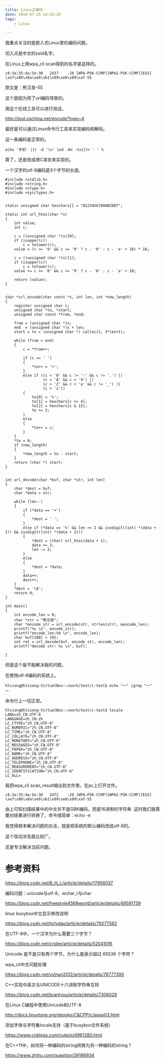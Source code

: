 ```yaml
---
title: Linux之编码
date: 2018-07-25 14:10:28
tags:
	- Linux

---
```




我重点关注的是嵌入式Linux里的编码问题。



切入点是中文的ssid名字。

在Linux上用wpa_cli scan得到的名字是这样的。

```
c8:3a:35:4a:5e:30	2437	-28	[WPA-PSK-CCMP][WPA2-PSK-CCMP][ESS]	\xe7\x86\x8a\xe6\xb1\x89\xe8\x89\xaf-55
```

原文是：熊汉良-55 

这个是因为用了url编码导致的。

用这个在线工具可以进行测试。

http://tool.oschina.net/encode?type=4



最好是可以通过Linux命令行工具来实现编码和解码。



这一条编码是正常的。

```
echo '手机' |tr -d '\n' |od -An -tx1|tr ' ' %
```



算了，还是改成用C语言来实现的。

一个汉字的utf-8编码是3个字节的长度。



```
#include <stdlib.h>  
#include <string.h>  
#include <ctype.h>  
#include <sys/types.h>  
  

static unsigned char hexchars[] = "0123456789ABCDEF";  
  
static int url_htoi(char *s)  
{  
    int value;  
    int c;  
  
    c = ((unsigned char *)s)[0];  
    if (isupper(c))  
        c = tolower(c);  
    value = (c >= '0' && c <= '9' ? c - '0' : c - 'a' + 10) * 16;  
  
    c = ((unsigned char *)s)[1];  
    if (isupper(c))  
        c = tolower(c);  
    value += c >= '0' && c <= '9' ? c - '0' : c - 'a' + 10;  
  
    return (value);  
}  
  
  
char *url_encode(char const *s, int len, int *new_length)  
{  
    register unsigned char c;  
    unsigned char *to, *start;  
    unsigned char const *from, *end;  
      
    from = (unsigned char *)s;  
    end  = (unsigned char *)s + len;  
    start = to = (unsigned char *) calloc(1, 3*len+1);  
  
    while (from < end)   
    {  
        c = *from++;  
  
        if (c == ' ')   
        {  
            *to++ = '+';  
        }   
        else if ((c < '0' && c != '-' && c != '.') ||  
                 (c < 'A' && c > '9') ||  
                 (c > 'Z' && c < 'a' && c != '_') ||  
                 (c > 'z'))   
        {  
            to[0] = '%';  
            to[1] = hexchars[c >> 4];  
            to[2] = hexchars[c & 15];  
            to += 3;  
        }  
        else   
        {  
            *to++ = c;  
        }  
    }  
    *to = 0;  
    if (new_length)   
    {  
        *new_length = to - start;  
    }  
    return (char *) start;  
}  
  
  
int url_decode(char *buf, char *str, int len)  
{  
    char *dest = buf;  
    char *data = str;  
  
    while (len--)   
    {  
        if (*data == '+')   
        {  
            *dest = ' ';  
        }  
        else if (*data == '%' && len >= 2 && isxdigit((int) *(data + 1)) && isxdigit((int) *(data + 2)))   
        {  
            *dest = (char) url_htoi(data + 1);  
            data += 2;  
            len -= 2;  
        }   
        else   
        {  
            *dest = *data;  
        }  
        data++;  
        dest++;  
    }  
    *dest = '\0';  
    return 0;  
}  

int main()
{
	int encode_len = 0;
	char *str = "熊汉良";
	char *encode_str = url_encode(str, strlen(str), &encode_len);
	printf("%s \n", encode_str);
	printf("encode_len:%d \n", encode_len);
	char buf[100] = {0};
	int ret = url_decode(buf, encode_str, encode_len);
	printf("decode str: %s \n", buf);

}
```



但是这个是不能解决我的问题。



在使用utf-8编码的系统上。

```
hlxiong@hlxiong-VirtualBox:~/work/test/c-test$ echo "一" |grep "一"
一
```

命令行上一切正常。

```
hlxiong@hlxiong-VirtualBox:~/work/test/c-test$ locale
LANG=zh_CN.UTF-8
LANGUAGE=zh_CN:zh
LC_CTYPE="zh_CN.UTF-8"
LC_NUMERIC="zh_CN.UTF-8"
LC_TIME="zh_CN.UTF-8"
LC_COLLATE="zh_CN.UTF-8"
LC_MONETARY="zh_CN.UTF-8"
LC_MESSAGES="zh_CN.UTF-8"
LC_PAPER="zh_CN.UTF-8"
LC_NAME="zh_CN.UTF-8"
LC_ADDRESS="zh_CN.UTF-8"
LC_TELEPHONE="zh_CN.UTF-8"
LC_MEASUREMENT="zh_CN.UTF-8"
LC_IDENTIFICATION="zh_CN.UTF-8"
LC_ALL=
```

我把wpa_cli scan_result输出到文件里。在pc上打开文件。

```
c8:3a:35:4a:5e:30	2472	-20	[WPA-PSK-CCMP][WPA2-PSK-CCMP][ESS]	\xe7\x86\x8a\xe6\xb1\x89\xe8\x89\xaf-55
```



由上可知扫描结果中的中文并不是GBK编码，而是16进制的字符串 
这时我们就需要对结果进行转换了，命令很简单：echo -e



我觉得根本解决问题的办法，就是把系统的默认编码改成utf-8的。

这个改动涉及面比较广。

还是专注解决当前问题。



# 参考资料

https://blog.csdn.net/B_H_L/article/details/17956037



编码问题：unicode与utf-8，wchar_t与char

https://blog.csdn.net/freestyle4568world/article/details/49591739



linux busybox中文显示修改说明

https://blog.csdn.net/hclydao/article/details/79277582

在UTF-8中，一个汉字为什么需要三个字节？

https://blog.csdn.net/crslee/article/details/52041016

Unicode 是不是只有两个字节，为什么能表示超过 65536 个字符？

wpa_cli中文问题处理

https://blog.csdn.net/yizhan2012/article/details/76777390

C++实现中英文与UNICODE十六进制字符串互转

https://blog.csdn.net/brantyou/article/details/7306029



在Linux C编程中使用Unicode和UTF-8

http://docs.linuxtone.org/ebooks/C&CPP/c/apas03.html

添加字体与字符集locale支持（基于busybox文件系统）

https://www.cnblogs.com/cute/p/4961280.html

在C++11中，如何将一种编码的string转换为另一种编码的string？

https://www.zhihu.com/question/39186934